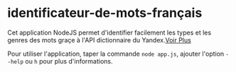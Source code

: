 # identificateur-de-mots-français

Cet application NodeJS permet d'identifier facilement les types et les genres des mots graçe à l'API dictionnaire du Yandex.[Voir Plus](https://tech.yandex.com/dictionary/)

Pour utiliser l'application, taper la commande `node app.js`, ajouter l'option `--help` ou `h` pour plus d'informations.

